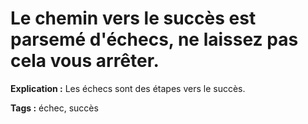 # Le chemin vers le succès est parsemé d'échecs, ne laissez pas cela vous arrêter.

**Explication :** Les échecs sont des étapes vers le succès.

**Tags :** échec, succès
